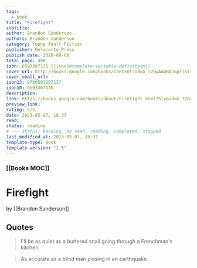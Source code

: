 ```yaml
---
tags:
  - book
title: "Firefight"
subtitle:
author: Brandon Sanderson
authors: Brandon Sanderson
category: Young Adult Fiction
publisher: Delacorte Press
publish_date: 2020-09-08
total_page: 498
isbn: 0593307135 {{isbn1#template-variable-definition}}
cover_url: http://books.google.com/books/content?id=G_T2DwAAQBAJ&printsec=frontcover&img=1&zoom=1&edge=curl&source=gbs_api
cover_small_url:
isbn13: 9780593307137
isbn10: 0593307135
description:
link: https://books.google.com/books/about/Firefight.html?hl=&id=G_T2DwAAQBAJ
preview_link:
rating: 5/5
date: 2023-05-07, 18:37
read:
status: reading
# --- status: backlog, to read, reading, completed, stopped
last_modified_at: 2023-05-07, 18:37
template-type: Book
template-version: "1.5"
---
```


### [[Books MOC]]

# Firefight

by [[Brandon Sanderson]]

## Quotes

> I'll be as quiet as a buttered snail going through a Frenchman's kitchen.

> As accurate as a blind man pissing in an earthquake.
